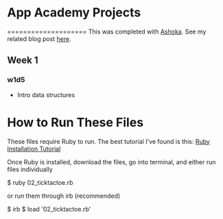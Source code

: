 # App Academy Projects
====================
This was completed with [Ashoka](https://github.com/thissaysnothing). See my related blog post [here](http://cssherry.tumblr.com/post/105257784659/w1d5-data-structures).

## Week 1
### w1d5
* Intro data structures

# How to Run These Files
These files require Ruby to run. The best tutorial I've found is this: [Ruby Installation Tutorial](http://installrails.com/steps)

Once Ruby is installed, download the files, go into terminal, and either run files individually

$ ruby 02_ticktactoe.rb

or run them through irb (recommended)

$ irb
$ load '02_ticktactoe.rb'

